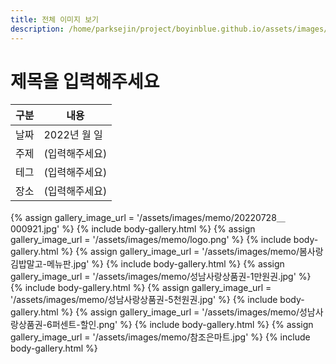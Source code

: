 ```yaml
---
title: 전체 이미지 보기
description: /home/parksejin/project/boyinblue.github.io/assets/images/memo
---
```



제목을 입력해주세요
===


|구분|내용|
|---|---|
|날짜|2022년 월 일|
|주제|(입력해주세요)|
|테그|(입력해주세요)|
|장소|(입력해주세요)|


{% assign gallery_image_url = '/assets/images/memo/20220728＿000921.jpg' %}
{% include body-gallery.html %}
{% assign gallery_image_url = '/assets/images/memo/logo.png' %}
{% include body-gallery.html %}
{% assign gallery_image_url = '/assets/images/memo/봄사랑김밥말고-메뉴판.jpg' %}
{% include body-gallery.html %}
{% assign gallery_image_url = '/assets/images/memo/성남사랑상품권-1만원권.jpg' %}
{% include body-gallery.html %}
{% assign gallery_image_url = '/assets/images/memo/성남사랑상품권-5천원권.jpg' %}
{% include body-gallery.html %}
{% assign gallery_image_url = '/assets/images/memo/성남사랑상품권-6퍼센트-할인.png' %}
{% include body-gallery.html %}
{% assign gallery_image_url = '/assets/images/memo/참조은마트.jpg' %}
{% include body-gallery.html %}
